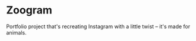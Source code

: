 # Zoogram
 Portfolio project that's recreating Instagram with a little twist – it's made for animals.
